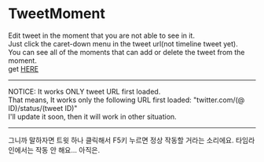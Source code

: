 # TweetMoment
Edit tweet in the moment that you are not able to see in it.  
Just click the caret-down menu in the tweet url(not timeline tweet yet).  
You can see all of the moments that can add or delete the tweet from the moment.  
get [HERE](https://chrome.google.com/webstore/detail/tweetmoment/kjekpabhgfoimhlplbphpmdcmeiinead "Chrome Web Store URL")
  
---  
NOTICE: It works ONLY tweet URL first loaded.  
  That means, It works only the following URL first loaded: "twitter.com/(@ ID)/status/(tweet ID)"  
I'll update it soon, then it will work in other situation.  
  
---
그니까 말하자면 트윗 하나 클릭해서 F5키 누르면 정상 작동할 거라는 소리에요. 타임라인에서는 작동 안 해요... 아직은.
